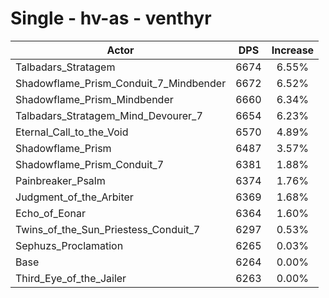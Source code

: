 # Single - hv-as - venthyr
| Actor | DPS | Increase |
|---|:---:|:---:|
|Talbadars_Stratagem|6674|6.55%|
|Shadowflame_Prism_Conduit_7_Mindbender|6672|6.52%|
|Shadowflame_Prism_Mindbender|6660|6.34%|
|Talbadars_Stratagem_Mind_Devourer_7|6654|6.23%|
|Eternal_Call_to_the_Void|6570|4.89%|
|Shadowflame_Prism|6487|3.57%|
|Shadowflame_Prism_Conduit_7|6381|1.88%|
|Painbreaker_Psalm|6374|1.76%|
|Judgment_of_the_Arbiter|6369|1.68%|
|Echo_of_Eonar|6364|1.60%|
|Twins_of_the_Sun_Priestess_Conduit_7|6297|0.53%|
|Sephuzs_Proclamation|6265|0.03%|
|Base|6264|0.00%|
|Third_Eye_of_the_Jailer|6263|0.00%|
